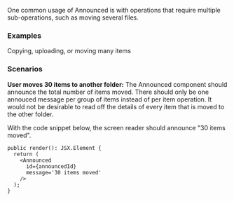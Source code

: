 One common usage of Announced is with operations that require multiple sub-operations, such as moving several files.

### Examples

Copying, uploading, or moving many items

### Scenarios

**User moves 30 items to another folder:**
The Announced component should announce the total number of items moved.
There should only be one annouced message per group of items instead of per item operation.
It would not be desirable to read off the details of every item that is moved to the other folder.

With the code snippet below, the screen reader should announce "30 items moved".

```tsx
public render(): JSX.Element {
  return (
    <Announced
      id={announcedId}
      message='30 items moved'
    />
  );
}
```
